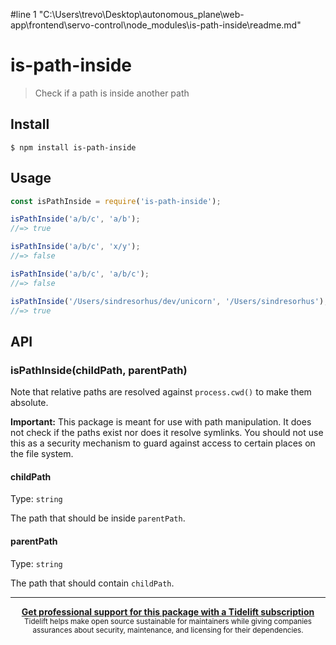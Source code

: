 #line 1 "C:\\Users\\trevo\\Desktop\\autonomous_plane\\web-app\\frontend\\servo-control\\node_modules\\is-path-inside\\readme.md"
# is-path-inside

> Check if a path is inside another path


## Install

```
$ npm install is-path-inside
```


## Usage

```js
const isPathInside = require('is-path-inside');

isPathInside('a/b/c', 'a/b');
//=> true

isPathInside('a/b/c', 'x/y');
//=> false

isPathInside('a/b/c', 'a/b/c');
//=> false

isPathInside('/Users/sindresorhus/dev/unicorn', '/Users/sindresorhus');
//=> true
```


## API

### isPathInside(childPath, parentPath)

Note that relative paths are resolved against `process.cwd()` to make them absolute.

**Important:** This package is meant for use with path manipulation. It does not check if the paths exist nor does it resolve symlinks. You should not use this as a security mechanism to guard against access to certain places on the file system.

#### childPath

Type: `string`

The path that should be inside `parentPath`.

#### parentPath

Type: `string`

The path that should contain `childPath`.


---

<div align="center">
	<b>
		<a href="https://tidelift.com/subscription/pkg/npm-is-path-inside?utm_source=npm-is-path-inside&utm_medium=referral&utm_campaign=readme">Get professional support for this package with a Tidelift subscription</a>
	</b>
	<br>
	<sub>
		Tidelift helps make open source sustainable for maintainers while giving companies<br>assurances about security, maintenance, and licensing for their dependencies.
	</sub>
</div>
